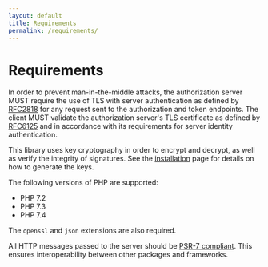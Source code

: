```yaml
---
layout: default
title: Requirements
permalink: /requirements/
---
```


# Requirements

In order to prevent man-in-the-middle attacks, the authorization server MUST require the use of TLS with server authentication as defined by [RFC2818](https://tools.ietf.org/html/rfc2818) for any request sent to the authorization and token endpoints.  The client MUST validate the authorization server's TLS certificate as defined by [RFC6125](https://tools.ietf.org/html/rfc6125) and in accordance with its requirements for server identity authentication.

This library uses key cryptography in order to encrypt and decrypt, as well as verify the integrity of signatures. See the [installation](/installation) page for details on how to generate the keys.

The following versions of PHP are supported:

* PHP 7.2
* PHP 7.3
* PHP 7.4

The `openssl` and `json` extensions are also required.

All HTTP messages passed to the server should be [PSR-7 compliant](https://www.php-fig.org/psr/psr-7/). This ensures interoperability between other packages and frameworks.
